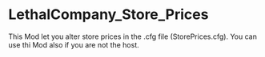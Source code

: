 # LethalCompany_Store_Prices
This Mod let you alter store prices in the .cfg file (StorePrices.cfg).
You can use thi Mod also if you are not the host.
